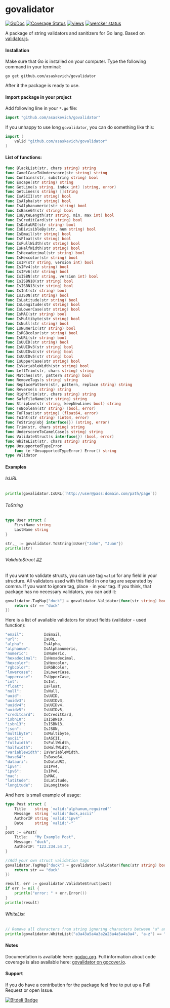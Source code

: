 govalidator
===========
[![GoDoc](https://godoc.org/github.com/asaskevich/govalidator?status.png)](https://godoc.org/github.com/asaskevich/govalidator) [![Coverage Status](https://img.shields.io/coveralls/asaskevich/govalidator.svg)](https://coveralls.io/r/asaskevich/govalidator?branch=master) [![views](https://sourcegraph.com/api/repos/github.com/asaskevich/govalidator/.counters/views.png)](https://sourcegraph.com/github.com/asaskevich/govalidator)
[![wercker status](https://app.wercker.com/status/1ec990b09ea86c910d5f08b0e02c6043/s "wercker status")](https://app.wercker.com/project/bykey/1ec990b09ea86c910d5f08b0e02c6043)

A package of string validators and sanitizers for Go lang. Based on [validator.js](https://github.com/chriso/validator.js).

#### Installation
Make sure that Go is installed on your computer.
Type the following command in your terminal:

	go get github.com/asaskevich/govalidator
	
After it the package is ready to use.

#### Import package in your project
Add following line in your `*.go` file:
```go
import "github.com/asaskevich/govalidator"
```
If you unhappy to use long `govalidator`, you can do something like this:
```go
import (
	valid "github.com/asaskevich/govalidator"
)
```

#### List of functions:
```go
func BlackList(str, chars string) string
func CamelCaseToUnderscore(str string) string
func Contains(str, substring string) bool
func Escape(str string) string
func GetLine(s string, index int) (string, error)
func GetLines(s string) []string
func IsASCII(str string) bool
func IsAlpha(str string) bool
func IsAlphanumeric(str string) bool
func IsBase64(str string) bool
func IsByteLength(str string, min, max int) bool
func IsCreditCard(str string) bool
func IsDataURI(str string) bool
func IsDivisibleBy(str, num string) bool
func IsEmail(str string) bool
func IsFloat(str string) bool
func IsFullWidth(str string) bool
func IsHalfWidth(str string) bool
func IsHexadecimal(str string) bool
func IsHexcolor(str string) bool
func IsIP(str string, version int) bool
func IsIPv4(str string) bool
func IsIPv6(str string) bool
func IsISBN(str string, version int) bool
func IsISBN10(str string) bool
func IsISBN13(str string) bool
func IsInt(str string) bool
func IsJSON(str string) bool
func IsLatitude(str string) bool
func IsLongitude(str string) bool
func IsLowerCase(str string) bool
func IsMAC(str string) bool
func IsMultibyte(str string) bool
func IsNull(str string) bool
func IsNumeric(str string) bool
func IsRGBcolor(str string) bool
func IsURL(str string) bool
func IsUUID(str string) bool
func IsUUIDv3(str string) bool
func IsUUIDv4(str string) bool
func IsUUIDv5(str string) bool
func IsUpperCase(str string) bool
func IsVariableWidth(str string) bool
func LeftTrim(str, chars string) string
func Matches(str, pattern string) bool
func RemoveTags(s string) string
func ReplacePattern(str, pattern, replace string) string
func Reverse(s string) string
func RightTrim(str, chars string) string
func SafeFileName(str string) string
func StripLow(str string, keepNewLines bool) string
func ToBoolean(str string) (bool, error)
func ToFloat(str string) (float64, error)
func ToInt(str string) (int64, error)
func ToString(obj interface{}) (string, error)
func Trim(str, chars string) string
func UnderscoreToCamelCase(s string) string
func ValidateStruct(s interface{}) (bool, error)
func WhiteList(str, chars string) string
type UnsupportedTypeError
	func (e *UnsupportedTypeError) Error() string
type Validator
```

#### Examples
###### IsURL
```go
println(govalidator.IsURL(`http://user@pass:domain.com/path/page`))
```
###### ToString
```go
type User struct {
	FirstName string
	LastName string
}

str,_ := govalidator.ToString(&User{"John", "Juan"})
println(str)
```
###### ValidateStruct [#2](https://github.com/asaskevich/govalidator/pull/2)
If you want to validate structs, you can use tag `valid` for any field in your structure. All validators used with this field in one tag are separated by comma. If you want to ignore tag, place `-` in your tag. If you think, that package has no necessary validators, you can add it:
```go
govalidator.TagMap["duck"] = govalidator.Validator(func(str string) bool {
    return str == "duck"
})
```
Here is a list of available validators for struct fields (validator - used function):
```go
"email":         IsEmail,
"url":           IsURL,
"alpha":         IsAlpha,
"alphanum":      IsAlphanumeric,
"numeric":       IsNumeric,
"hexadecimal":   IsHexadecimal,
"hexcolor":      IsHexcolor,
"rgbcolor":      IsRGBcolor,
"lowercase":     IsLowerCase,
"uppercase":     IsUpperCase,
"int":           IsInt,
"float":         IsFloat,
"null":          IsNull,
"uuid":          IsUUID,
"uuidv3":        IsUUIDv3,
"uuidv4":        IsUUIDv4,
"uuidv5":        IsUUIDv5,
"creditcard":    IsCreditCard,
"isbn10":        IsISBN10,
"isbn13":        IsISBN13,
"json":          IsJSON,
"multibyte":     IsMultibyte,
"ascii":         IsASCII,
"fullwidth":     IsFullWidth,
"halfwidth":     IsHalfWidth,
"variablewidth": IsVariableWidth,
"base64":        IsBase64,
"datauri":       IsDataURI,
"ipv4":          IsIPv4,
"ipv6":          IsIPv6,
"mac":           IsMAC,
"latitude":      IsLatitude,
"longitude":     IsLongitude
```
And here is small example of usage:
```go
type Post struct {
    Title    string `valid:"alphanum,required"`
    Message  string `valid:"duck,ascii"`
    AuthorIP string `valid:"ipv4"`
    Date     string `valid:"-"`	
}
post := &Post{
    Title:   "My Example Post",
    Message: "duck",
    AuthorIP: "123.234.54.3",
}

//Add your own struct validation tags
govalidator.TagMap["duck"] = govalidator.Validator(func(str string) bool {
    return str == "duck"
})

result, err := govalidator.ValidateStruct(post)
if err != nil {
    println("error: " + err.Error())
}
println(result)
```
###### WhiteList
```go
// Remove all characters from string ignoring characters between "a" and "z"
println(govalidator.WhiteList("a3a43a5a4a3a2a23a4a5a4a3a4", "a-z") == "aaaaaaaaaaaa")
```

#### Notes
Documentation is available here: [godoc.org](https://godoc.org/github.com/asaskevich/govalidator).
Full information about code coverage is also available here: [govalidator on gocover.io](http://gocover.io/github.com/asaskevich/govalidator).

#### Support
If you do have a contribution for the package feel free to put up a Pull Request or open Issue.


[![Bitdeli Badge](https://d2weczhvl823v0.cloudfront.net/asaskevich/govalidator/trend.png)](https://bitdeli.com/free "Bitdeli Badge")

